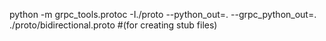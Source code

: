 python -m grpc_tools.protoc -I./proto --python_out=. --grpc_python_out=. ./proto/bidirectional.proto #(for creating stub files)
